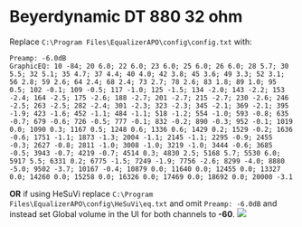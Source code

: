 # Beyerdynamic DT 880 32 ohm
Replace `C:\Program Files\EqualizerAPO\config\config.txt` with:
```
Preamp: -6.0dB
GraphicEQ: 10 -84; 20 6.0; 22 6.0; 23 6.0; 25 6.0; 26 6.0; 28 5.7; 30 5.5; 32 5.1; 35 4.7; 37 4.4; 40 4.0; 42 3.8; 45 3.6; 49 3.3; 52 3.1; 56 2.8; 59 2.6; 64 2.4; 68 2.4; 73 2.7; 78 2.6; 83 1.8; 89 1.0; 95 0.5; 102 -0.1; 109 -0.5; 117 -1.0; 125 -1.5; 134 -2.0; 143 -2.2; 153 -2.4; 164 -2.5; 175 -2.6; 188 -2.7; 201 -2.7; 215 -2.7; 230 -2.6; 246 -2.5; 263 -2.5; 282 -2.4; 301 -2.3; 323 -2.3; 345 -2.1; 369 -2.1; 395 -1.9; 423 -1.6; 452 -1.1; 484 -1.1; 518 -1.2; 554 -1.0; 593 -0.8; 635 -0.7; 679 -0.6; 726 -0.5; 777 -0.1; 832 -0.2; 890 -0.3; 952 -0.1; 1019 0.0; 1090 0.3; 1167 0.5; 1248 0.6; 1336 0.6; 1429 0.2; 1529 -0.2; 1636 -0.6; 1751 -1.1; 1873 -1.3; 2004 -1.1; 2145 -1.1; 2295 -0.9; 2455 -0.3; 2627 -0.8; 2811 -1.0; 3008 -1.0; 3219 -1.0; 3444 -0.6; 3685 -0.5; 3943 -0.7; 4219 -0.7; 4514 0.3; 4830 2.5; 5168 5.7; 5530 6.0; 5917 5.5; 6331 0.2; 6775 -1.5; 7249 -1.9; 7756 -2.6; 8299 -4.0; 8880 -5.0; 9502 -3.7; 10167 -0.4; 10879 0.0; 11640 0.0; 12455 0.0; 13327 0.0; 14260 0.0; 15258 0.0; 16326 0.0; 17469 0.0; 18692 0.0; 20000 -3.1
```
**OR** if using HeSuVi replace `C:\Program Files\EqualizerAPO\config\HeSuVi\eq.txt` and omit `Preamp: -6.0dB` and instead set Global volume in the UI for both channels to **-60**.
![](https://raw.githubusercontent.com/jaakkopasanen/AutoEq/master/results/SBAF-Serious/innerfidelity/onear/Beyerdynamic%20DT%20880%2032%20ohm/Beyerdynamic%20DT%20880%2032%20ohm.png)